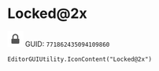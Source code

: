 # Locked@2x
![](/img/Locked@2x.png)
GUID: `771862435094109860`
```
EditorGUIUtility.IconContent("Locked@2x")
```
